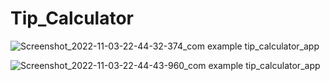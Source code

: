 # Tip_Calculator
![Screenshot_2022-11-03-22-44-32-374_com example tip_calculator_app](https://user-images.githubusercontent.com/63640474/199788824-4f7b8e7e-072e-4134-8f3c-01e8a13a9f71.jpg)

![Screenshot_2022-11-03-22-44-43-960_com example tip_calculator_app](https://user-images.githubusercontent.com/63640474/199789188-c057c6c5-31d0-40e3-9aea-b10ca3b44da9.jpg)
